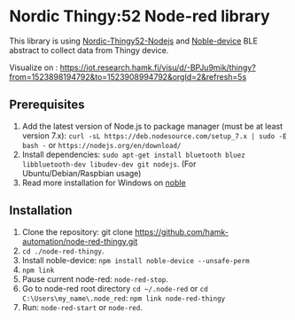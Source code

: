 # Nordic Thingy:52 Node-red library

This library is using [Nordic-Thingy52-Nodejs](https://github.com/NordicPlayground/Nordic-Thingy52-Nodejs) and [Noble-device](https://github.com/noble/noble-device) BLE abstract to collect data from Thingy device.

Visualize on : https://iot.research.hamk.fi/visu/d/-BPJu9mik/thingy?from=1523898194792&to=1523908994792&orgId=2&refresh=5s

## Prerequisites
1. Add the latest version of Node.js to package manager (must be at least version 7.x): `curl -sL https://deb.nodesource.com/setup_7.x | sudo -E bash -` or `https://nodejs.org/en/download/` 
2. Install dependencies: `sudo apt-get install bluetooth bluez libbluetooth-dev libudev-dev git nodejs`. (For Ubuntu/Debian/Raspbian usage)
3. Read more installation for Windows on [noble](https://github.com/noble/noble)

## Installation
1. Clone the repository: git clone https://github.com/hamk-automation/node-red-thingy.git
2. `cd ./node-red-thingy`.
3. Install noble-device: `npm install noble-device --unsafe-perm`
4. `npm link`
4. Pause current node-red: `node-red-stop`.
5. Go to node-red root directory `cd ~/.node-red` or `cd C:\Users\my_name\.node_red`: `npm link node-red-thingy`
6. Run: `node-red-start` or `node-red`.

